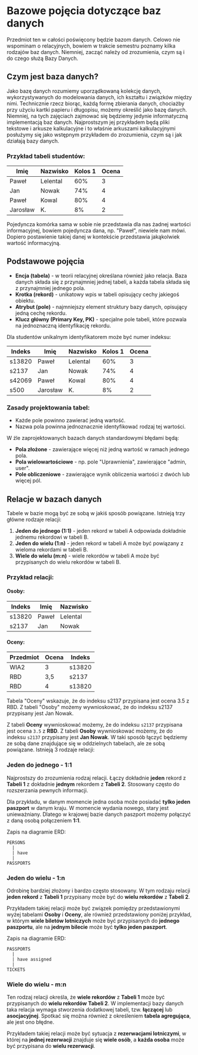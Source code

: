 
# Bazowe pojęcia dotyczące baz danych

Przedmiot ten w całości poświęcony będzie bazom danych. Celowo nie wspominam o relacyjnych, bowiem w trakcie semestru poznamy kilka rodzajów baz danych. Niemniej, zacząć należy od zrozumienia, czym są i do czego służą Bazy Danych.

## Czym jest baza danych?

Jako bazę danych rozumiemy uporządkowaną kolekcję danych, wykorzystywanych do modelowania danych, ich kształtu i związków między nimi. Technicznie rzecz biorąc, każdą formę zbierania danych, chociażby przy użyciu kartki papieru i długopisu, możemy określić jako bazę danych. Niemniej, na tych zajęciach zajmować się będziemy jedynie informatyczną implementacją baz danych. Najprostszym jej przykładem będą pliki tekstowe i arkusze kalkulacyjne i to właśnie arkuszami kalkulacyjnymi posłużymy się jako wstępnym przykładem do zrozumienia, czym są i jak działają bazy danych.

### Przykład tabeli studentów:

| Imię       | Nazwisko    | Kolos 1 | Ocena |
|------------|------------|---------|-------|
| Paweł      | Lelental   | 60%     | 3     |
| Jan        | Nowak      | 74%     | 4     |
| Paweł      | Kowal      | 80%     | 4     |
| Jarosław   | K.         | 8%      | 2     |

Pojedyncza komórka sama w sobie nie przedstawia dla nas żadnej wartości informacyjnej, bowiem pojedyncza dana, np. "Paweł", niewiele nam mówi. Dopiero postawienie takiej danej w kontekście przedstawia jakąkolwiek wartość informacyjną.

## Podstawowe pojęcia

- **Encja (tabela)** - w teorii relacyjnej określana również jako relacja. Baza danych składa się z przynajmniej jednej tabeli, a każda tabela składa się z przynajmniej jednego pola.
- **Krotka (rekord)** - unikatowy wpis w tabeli opisujący cechy jakiegoś obiektu.
- **Atrybut (pole)** - najmniejszy element struktury bazy danych, opisujący jedną cechę rekordu.
- **Klucz główny (Primary Key, PK)** - specjalne pole tabeli, które pozwala na jednoznaczną identyfikację rekordu.

Dla studentów unikalnym identyfikatorem może być numer indeksu:

| Indeks | Imię       | Nazwisko    | Kolos 1 | Ocena |
|--------|------------|-------------|---------|-------|
| s13820 | Paweł      | Lelental    | 60%     | 3     |
| s2137  | Jan        | Nowak       | 74%     | 4     |
| s42069 | Paweł      | Kowal       | 80%     | 4     |
| s500   | Jarosław   | K.          | 8%      | 2     |

### Zasady projektowania tabel:

- Każde pole powinno zawierać jedną wartość.
- Nazwa pola powinna jednoznacznie identyfikować rodzaj tej wartości.

W źle zaprojektowanych bazach danych standardowymi błędami będą:

- **Pola złożone** - zawierające więcej niż jedną wartość w ramach jednego pola.
- **Pola wielowartościowe** - np. pole "Uprawnienia", zawierające "admin, user".
- **Pole obliczeniowe** - zawierające wynik obliczenia wartości z dwóch lub więcej pól.

## Relacje w bazach danych

Tabele w bazie mogą być ze sobą w jakiś sposób powiązane. Istnieją trzy główne rodzaje relacji:

1. **Jeden do jednego (1:1)** - jeden rekord w tabeli A odpowiada dokładnie jednemu rekordowi w tabeli B.
2. **Jeden do wielu (1:n)** - jeden rekord w tabeli A może być powiązany z wieloma rekordami w tabeli B.
3. **Wiele do wielu (m:n)** - wiele rekordów w tabeli A może być przypisanych do wielu rekordów w tabeli B.

### Przykład relacji:

#### Osoby:
| Indeks  | Imię   | Nazwisko  |
|---------|--------|----------|
| s13820  | Paweł  | Lelental |
| s2137   | Jan    | Nowak    |

#### Oceny:
| Przedmiot | Ocena | Indeks  |
|-----------|-------|--------|
| WIA2      | 3     | s13820 |
| RBD       | 3,5   | s2137  |
| RBD       | 4     | s13820 |

Tabela "Oceny" wskazuje, że do indeksu s2137 przypisana jest ocena 3.5 z RBD. Z tabeli "Osoby" możemy wywnioskować, że do indeksu s2137 przypisany jest Jan Nowak.

Z tabeli **Oceny** wywnioskować możemy, że do indeksu `s2137` przypisana jest ocena `3.5` z **RBD**. Z tabeli **Osoby** wywnioskować możemy, że do indeksu `s2137` przypisany jest **Jan Nowak**. W taki sposób łączyć będziemy ze sobą dane znajdujące się w oddzielnych tabelach, ale ze sobą powiązane. Istnieją 3 rodzaje relacji:

### Jeden do jednego - 1:1
Najprostszy do zrozumienia rodzaj relacji. Łączy dokładnie **jeden** rekord z **Tabeli 1** z dokładnie **jednym** rekordem z **Tabeli 2**. Stosowany często do rozszerzania pewnych informacji. 

Dla przykładu, w danym momencie jedna osoba może posiadać **tylko jeden paszport** w danym kraju. W momencie wydania nowego, stary jest unieważniany. Dlatego w krajowej bazie danych paszport możemy połączyć z daną osobą połączeniem **1:1**. 

Zapis na diagramie ERD:
```
PERSONS
  |
  | have
  |
PASSPORTS
```

### Jeden do wielu - 1:n
Odrobinę bardziej złożony i bardzo często stosowany. W tym rodzaju relacji **jeden rekord** z **Tabeli 1** przypisany może być do **wielu rekordów** z **Tabeli 2**. 

Przykładem takiej relacji może być związek pomiędzy przedstawionymi wyżej tabelami **Osoby** i **Oceny**, ale również przedstawiony poniżej przykład, w którym **wiele biletów lotniczych** może być przypisanych do **jednego paszportu**, ale na **jednym bilecie** może być **tylko jeden paszport**.

Zapis na diagramie ERD:
```
PASSPORTS
  |
  | have assigned
  |
TICKETS
```

### Wiele do wielu - m:n
Ten rodzaj relacji określa, że **wiele rekordów** z **Tabeli 1** może być przypisanych do **wielu rekordów** **Tabeli 2**. W implementacji bazy danych taka relacja wymaga stworzenia dodatkowej tabeli, tzw. **łączącej** lub **asocjacyjnej**. Spotkać się można również z określeniem **tabela agregująca**, ale jest ono błędne.

Przykładem takiej relacji może być sytuacja z **rezerwacjami lotniczymi**, w której na **jednej rezerwacji** znajduje się **wiele osób**, a **każda osoba** może być przypisana do **wielu rezerwacji**.

